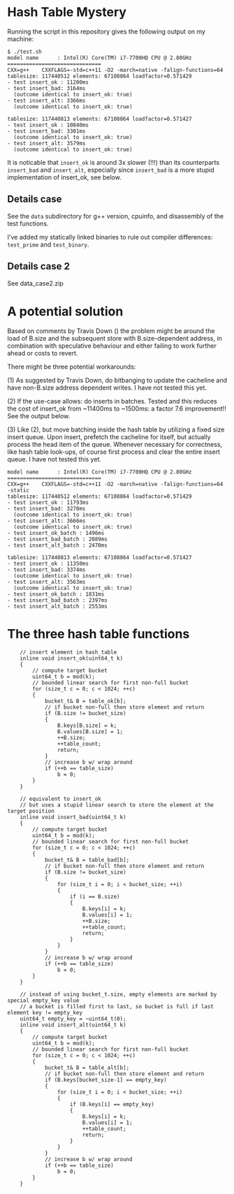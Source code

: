 # Hash Table Mystery

Running the script in this repository gives the following output on my machine:

```
$ ./test.sh
model name      : Intel(R) Core(TM) i7-7700HQ CPU @ 2.80GHz
==============================
CXX=g++    CXXFLAGS=-std=c++11 -O2 -march=native -falign-functions=64
tablesize: 117440512 elements: 67108864 loadfactor=0.571429
- test insert_ok : 11200ms
- test insert_bad: 3164ms
  (outcome identical to insert_ok: true)
- test insert_alt: 3366ms
  (outcome identical to insert_ok: true)

tablesize: 117440813 elements: 67108864 loadfactor=0.571427
- test insert_ok : 10840ms
- test insert_bad: 3301ms
  (outcome identical to insert_ok: true)
- test insert_alt: 3579ms
  (outcome identical to insert_ok: true)
```

It is noticable that `insert_ok` is around 3x slower (!!!) than its counterparts `insert_bad` and `insert_alt`,
especially since `insert_bad` is a more stupid implementation of insert_ok, see below.

## Details case

See the `data` subdirectory for g++ version, cpuinfo, and disassembly of the test functions.

I've added my statically linked binaries to rule out compiler differences: `test_prime` and `test_binary`.

## Details case 2

See data_case2.zip

# A potential solution

Based on comments by Travis Down () the problem might be around the load of
B.size and the subsequent store with B.size-dependent address, in
combination with speculative behaviour and either failing to work further
ahead or costs to revert.

There might be three potential workarounds:

(1) As suggested by Travis Down, do bitbanging to update the cacheline and
have non-B.size address dependent writes. I have not tested this yet.

(2) If the use-case allows: do inserts in batches. Tested and this reduces
the cost of insert_ok from ~11400ms to ~1500ms: a factor 7.6 improvement!!
See the output below.

(3) Like (2), but move batching inside the hash table by utilizing a fixed
size insert queue. Upon insert, prefetch the cacheline for itself, but
actually process the head item of the queue. Whenever necessary for
correctness, like hash table look-ups, of course first process and clear the
entire insert queue. I have not tested this yet.

```
model name      : Intel(R) Core(TM) i7-7700HQ CPU @ 2.80GHz
==============================
CXX=g++    CXXFLAGS=-std=c++11 -O2 -march=native -falign-functions=64 -static
tablesize: 117440512 elements: 67108864 loadfactor=0.571429
- test insert_ok : 11793ms
- test insert_bad: 3278ms
  (outcome identical to insert_ok: true)
- test insert_alt: 3666ms
  (outcome identical to insert_ok: true)
- test insert_ok_batch : 1496ms
- test insert_bad_batch : 2089ms
- test insert_alt_batch : 2470ms

tablesize: 117440813 elements: 67108864 loadfactor=0.571427
- test insert_ok : 11350ms
- test insert_bad: 3374ms
  (outcome identical to insert_ok: true)
- test insert_alt: 3563ms
  (outcome identical to insert_ok: true)
- test insert_ok_batch : 1831ms
- test insert_bad_batch : 2397ms
- test insert_alt_batch : 2553ms
```



# The three hash table functions

```
    // insert element in hash_table
    inline void insert_ok(uint64_t k)
    {
        // compute target bucket
        uint64_t b = mod(k);
        // bounded linear search for first non-full bucket
        for (size_t c = 0; c < 1024; ++c)
        {
            bucket_t& B = table_ok[b];
            // if bucket non-full then store element and return
            if (B.size != bucket_size)
            {
                B.keys[B.size] = k;
                B.values[B.size] = 1;
                ++B.size;
                ++table_count;
                return;
            }
            // increase b w/ wrap around
            if (++b == table_size)
                b = 0;
        }
    }
```

```
    // equivalent to insert_ok
    // but uses a stupid linear search to store the element at the target position
    inline void insert_bad(uint64_t k)
    {
        // compute target bucket
        uint64_t b = mod(k);
        // bounded linear search for first non-full bucket
        for (size_t c = 0; c < 1024; ++c)
        {
            bucket_t& B = table_bad[b];
            // if bucket non-full then store element and return
            if (B.size != bucket_size)
            {
                for (size_t i = 0; i < bucket_size; ++i)
                {
                    if (i == B.size)
                    {
                        B.keys[i] = k;
                        B.values[i] = 1;
                        ++B.size;
                        ++table_count;
                        return;
                    }
                }
            }
            // increase b w/ wrap around
            if (++b == table_size)
                b = 0;
        }
    }
```

```
    // instead of using bucket_t.size, empty elements are marked by special empty_key value
    // a bucket is filled first to last, so bucket is full if last element key != empty_key
    uint64_t empty_key = ~uint64_t(0);
    inline void insert_alt(uint64_t k)
    {
        // compute target bucket
        uint64_t b = mod(k);
        // bounded linear search for first non-full bucket
        for (size_t c = 0; c < 1024; ++c)
        {
            bucket_t& B = table_alt[b];
            // if bucket non-full then store element and return
            if (B.keys[bucket_size-1] == empty_key)
            {
                for (size_t i = 0; i < bucket_size; ++i)
                {
                    if (B.keys[i] == empty_key)
                    {
                        B.keys[i] = k;
                        B.values[i] = 1;
                        ++table_count;
                        return;
                    }
                }
            }
            // increase b w/ wrap around
            if (++b == table_size)
                b = 0;
        }
    }
```
